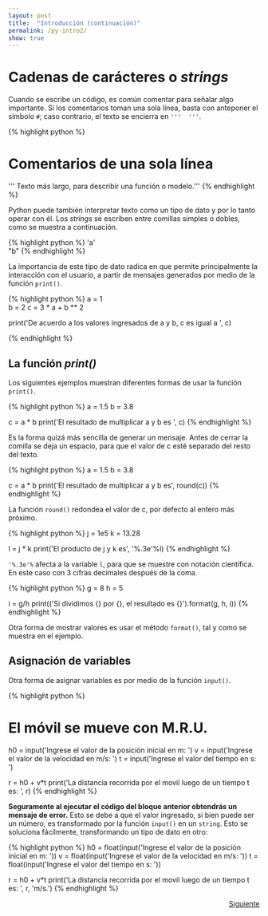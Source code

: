 ```yaml
---
layout: post
title:  "Introducción (continuación)"
permalink: /py-intro2/
show: true
---
```

<script type="text/javascript" async
  src="https://cdn.mathjax.org/mathjax/latest/MathJax.js?config=TeX-MML-AM_CHTML">
</script>

# Cadenas de carácteres o _strings_
Cuando se escribe un código, es común comentar para señalar algo importante. Si los comentarios toman una sola línea, basta con anteponer el símbolo `#`; caso contrario, el texto se encierra en `'''  '''`.

{% highlight python %}
  # Comentarios de una sola línea
  ''' Texto más largo, para describir una función o modelo.'''
{% endhighlight %}

Python puede también interpretar texto como un tipo de dato y por lo tanto operar con él. Los _strings_ se escriben entre comillas simples o dobles, como se muestra a continuación.

{% highlight python %}
  'a'  
  "b"
{% endhighlight %}

La importancia de este tipo de dato radica en que permite principalmente la interacción con el usuario, a partir de mensajes generados por medio de la función `print()`.

{% highlight python %}
  a = 1  
  b = 2
  c = 3 * a + b ** 2

  print('De acuerdo a los valores ingresados de a y b, c es igual a ', c)

{% endhighlight %}

## La función _print()_
Los siguientes ejemplos muestran diferentes formas de usar la función `print()`.

{% highlight python %}
a = 1.5
b = 3.8

c = a * b
print('El resultado de multiplicar a y b es ', c)
{% endhighlight %}

Es la forma quizá más sencilla de generar un mensaje. Antes de cerrar la comilla se deja un espacio, para que el valor de c esté separado del resto del texto.

{% highlight python %}
a = 1.5
b = 3.8

c = a * b
print('El resultado de multiplicar a y b es', round(c))
{% endhighlight %}

La función `round()` redondea el valor de c, por defecto al entero más próximo.

{% highlight python %}
j = 1e5
k = 13.28

l = j * k
print('El producto de j y k es', '%.3e'%l)
{% endhighlight %}

`'%.3e'%` afecta a la variable `l`, para que se muestre con notación científica. En este caso con 3 cifras decimales después de la coma.

{% highlight python %}
g = 8
h = 5

i = g/h
print(('Si dividimos {} por {}, el resultado es {}').format(g, h, i))
{% endhighlight %}

Otra forma de mostrar valores es usar el método `format()`, tal y como se muestra en el ejemplo.

## Asignación de variables
Otra forma de asignar variables es por medio de la función `input()`.

{% highlight python %}
  # El móvil se mueve con M.R.U.
  h0 = input('Ingrese el valor de la posición inicial en m: ')
  v = input('Ingrese el valor de la velocidad en m/s: ')
  t = input('Ingrese el valor del tiempo en s: ')

  r = h0 + v*t
  print('La distancia recorrida por el movil luego de un tiempo t es: ', r)
{% endhighlight %}

**Seguramente al ejecutar el código del bloque anterior obtendrás un mensaje de error.** Esto se debe a que el valor ingresado, si bien puede ser un número, es transformado por la función `input()` en un `string`. Esto se soluciona fácilmente, transformando un tipo de dato en otro:

{% highlight python %}
h0 = float(input('Ingrese el valor de la posición inicial en m: '))
v = float(input('Ingrese el valor de la velocidad en m/s: '))
t = float(input('Ingrese el valor del tiempo en s: '))

r = h0 + v*t
print('La distancia recorrida por el movil luego de un tiempo t es: ', r, 'm/s.')
{% endhighlight %}

<a href='/py-intro3/' style="float:right">Siguiente</a>
